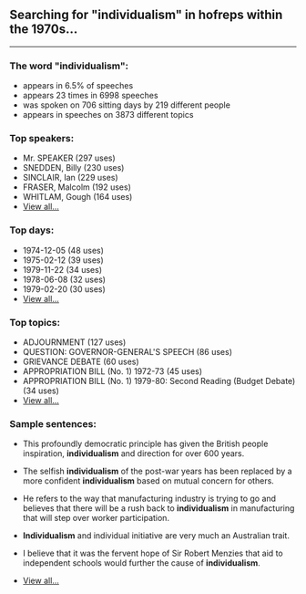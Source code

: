 
## Searching for "individualism" in hofreps within the 1970s...

----

### The word "individualism":

* appears in 6.5% of speeches
* appears 23 times in 6998 speeches
* was spoken on 706 sitting days by 219 different people
* appears in speeches on 3873 different topics

### Top speakers:

* Mr. SPEAKER (297 uses)
* SNEDDEN, Billy (230 uses)
* SINCLAIR, Ian (229 uses)
* FRASER, Malcolm (192 uses)
* WHITLAM, Gough (164 uses)
* [View all...](speakers.md)


### Top days:

* 1974-12-05 (48 uses)
* 1975-02-12 (39 uses)
* 1979-11-22 (34 uses)
* 1978-06-08 (32 uses)
* 1979-02-20 (30 uses)
* [View all...](days.md)


### Top topics:

* ADJOURNMENT (127 uses)
* QUESTION: GOVERNOR-GENERAL'S SPEECH (86 uses)
* GRIEVANCE DEBATE (60 uses)
* APPROPRIATION BILL (No. 1) 1972-73 (45 uses)
* APPROPRIATION BILL (No. 1) 1979-80: Second Reading (Budget Debate) (34 uses)
* [View all...](topics.md)


### Sample sentences:

* This profoundly democratic principle has given the British people inspiration, **individualism** and direction for over 600 years.

* The selfish **individualism** of the post-war years has been replaced by a more confident **individualism** based on mutual concern for others.

* He refers to the way that manufacturing industry is trying to go and believes that there will be a rush back to **individualism** in manufacturing that will step over worker participation.

* **Individualism** and individual initiative are very much an Australian trait.

* I believe that it was the fervent hope of  Sir Robert  Menzies that aid to independent schools would further the cause of **individualism**.

* [View all...](contexts.md)
